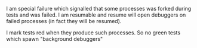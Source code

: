 I am special failure which signalled that some processes was forked during tests and was failed.
I am resumable and resume will open debuggers on failed processes (in fact they will be resumed).

I mark tests red when they produce such processes. So no green tests which spawn "background debuggers"